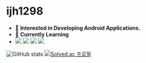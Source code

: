 <h1>ijh1298</h1>

- 💬 **Interested in Developing Android Applications.**
- 🌱 **Currently Learning**
- <a href="https://developer.android.com/"><img src="https://img.shields.io/badge/Android-34A853?style=for-the-badge&logo=Android&logoColor=white"/></a> <a href="https://kotlinlang.org/docs/basic-syntax.html"><img src="https://img.shields.io/badge/Kotlin-7F52FF?style=for-the-badge&logo=Kotlin&logoColor=white"/></a> <a href="https://reactnative.dev"><img src="https://img.shields.io/badge/React Native-61DAFB?style=for-the-badge&logo=React&logoColor=black"/></a> <a href="https://learn.microsoft.com/ko-kr/cpp/cpp/?view=msvc-170"><img src="https://img.shields.io/badge/C++-00599C?style=for-the-badge&logo=Cplusplus&logoColor=white"/></a> 

![GitHub stats](https://github-readme-stats.vercel.app/api?username=ijh1298&show_icons=true&theme=darcula&locale=kr&line_height=21)
[![Solved.ac 프로필](http://mazassumnida.wtf/api/v2/generate_badge?boj=ijh1298)](https://solved.ac/ijh1298)

<!---
ijh1298/ijh1298 is a ✨ special ✨ repository because its `README.md` (this file) appears on your GitHub profile.
You can click the Preview link to take a look at your changes.
--->
